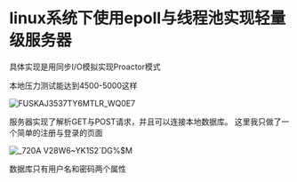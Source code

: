 # linux系统下使用epoll与线程池实现轻量级服务器
具体实现是用同步I/O模拟实现Proactor模式

本地压力测试能达到4500-5000这样

![FUSKAJ3537TY6MTLR_WQ0E7](https://github.com/user-attachments/assets/71a99f72-991a-458c-8763-4365066eede8)

服务器实现了解析GET与POST请求，并且可以连接本地数据库。
这里我只做了一个简单的注册与登录的页面

![_720A V28W6~YK1S2`DG%$M](https://github.com/user-attachments/assets/d46ad062-97c4-4a71-bc30-89d2ab512fbe)


数据库只有用户名和密码两个属性

